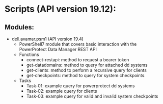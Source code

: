 # Scripts (API version 19.12):
## Modules: 
* dell.avamar.psm1 (API version 19.4)
    * PowerShell7 module that covers basic interaction with the PowerProtect Data Manager REST API
    * Functions
        * connect-restapi: method to request a bearer token
        * get-datadomains: method to query for attached dd systems
        * get-clients: method to perform a recursive query for clients
        * get-checkpoints: method to query for system checkpoints
    * Tasks
        * Task-01: example query for powerprotect dd systems
        * Task-02: example query for clients
        * Task-03: example query for valid and invalid system checkpoints